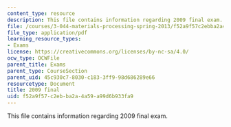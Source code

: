 ```yaml
---
content_type: resource
description: This file contains information regarding 2009 final exam.
file: /courses/3-044-materials-processing-spring-2013/f52a9f57c2ebba2a4a59a99d6b933fa9_MIT3_044S13_2009final.pdf
file_type: application/pdf
learning_resource_types:
- Exams
license: https://creativecommons.org/licenses/by-nc-sa/4.0/
ocw_type: OCWFile
parent_title: Exams
parent_type: CourseSection
parent_uid: 45c930c7-8030-c183-3ff9-98d686289e66
resourcetype: Document
title: 2009 final
uid: f52a9f57-c2eb-ba2a-4a59-a99d6b933fa9
---
```

This file contains information regarding 2009 final exam.
